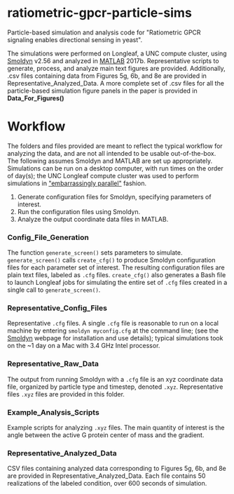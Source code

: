 # ratiometric-gpcr-particle-sims
Particle-based simulation and analysis code for "Ratiometric GPCR signaling enables directional sensing in yeast".

The simulations were performed on Longleaf, a UNC compute cluster, using [Smoldyn](www.smoldyn.org) v2.56 and analyzed in [MATLAB](https://www.mathworks.com/products/matlab.html) 2017b. Representative scripts to generate, process, and analyze main text figures are provided. Additionally, .csv files containing data from Figures 5g, 6b, and 8e are provided in Representative_Analyzed_Data. A more complete set of .csv files for all the particle-based simulation figure panels in the paper is provided in __Data_For_Figures()__

# Workflow
The folders and files provided are meant to reflect the typical workflow for analyzing the data, and are not all intended to be usable out-of-the-box. The following assumes Smoldyn and MATLAB are set up appropriately. Simulations can be run on a desktop computer, with run times on the order of day(s); the UNC Longleaf compute cluster was used to perform simulations in ["embarrassingly parallel"](https://en.wikipedia.org/wiki/Embarrassingly_parallel) fashion.

1. Generate configuration files for Smoldyn, specifying parameters of interest.
2. Run the configuration files using Smoldyn.
3. Analyze the output coordinate data files in MATLAB.

### Config_File_Generation
The function `generate_screen()` sets parameters to simulate. `generate_screen()` calls `create_cfg()` to produce Smoldyn configuration files for each parameter set of interest. The resulting configuration files are plain text files, labeled as `.cfg` files. `create_cfg()` also generates a Bash file to launch Longleaf jobs for simulating the entire set of `.cfg` files created in a single call to `generate_screen()`.

### Representative_Config_Files
Representative `.cfg` files. A single `.cfg` file is reasonable to run on a local machine by entering `smoldyn myconfig.cfg` at the command line; (see the [Smoldyn](www.smoldyn.org) webpage for installation and use details); typical simulations took on the ~1 day on a Mac with 3.4 GHz Intel processor.

### Representative_Raw_Data
The output from running Smoldyn with a `.cfg` file is an xyz coordinate data file, organized by particle type and timestep, denoted `.xyz`. Representative files `.xyz` files are provided in this folder.

### Example_Analysis_Scripts
Example scripts for analyzing `.xyz` files. The main quantity of interest is the angle between the active G protein center of mass and the gradient.

### Representative_Analyzed_Data
CSV files containing analyzed data corresponding to Figures 5g, 6b, and 8e are provided in Representative_Analyzed_Data. Each file contains 50 realizations of the labeled condition, over 600 seconds of simulation.
